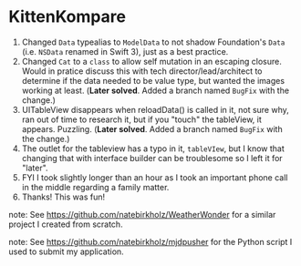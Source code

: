 # KittenKompare

1. Changed `Data` typealias to `ModelData` to not shadow Foundation's `Data` (i.e. `NSData` renamed in Swift 3), just as a best practice.
2. Changed `Cat` to a `class` to allow self mutation in an escaping closure. Would in pratice discuss this with tech director/lead/architect to determine if the data needed to be value type, but wanted the images working at least. (**Later solved**. Added a branch named `BugFix` with the change.)
3. UITableView disappears when reloadData() is called in it, not sure why, ran out of time to research it, but if you "touch" the tableView, it appears. Puzzling. (**Later solved**. Added a branch named `BugFix` with the change.)
4. The outlet for the tableview has a typo in it, `tableVIew`, but I know that changing that with interface builder can be troublesome so I left it for "later".
5. FYI I took slightly longer than an hour as I took an important phone call in the middle regarding a family matter.
6. Thanks! This was fun!

note: See https://github.com/natebirkholz/WeatherWonder for a similar project I created from scratch.

note: See https://github.com/natebirkholz/mjdpusher for the Python script I used to submit my application.
